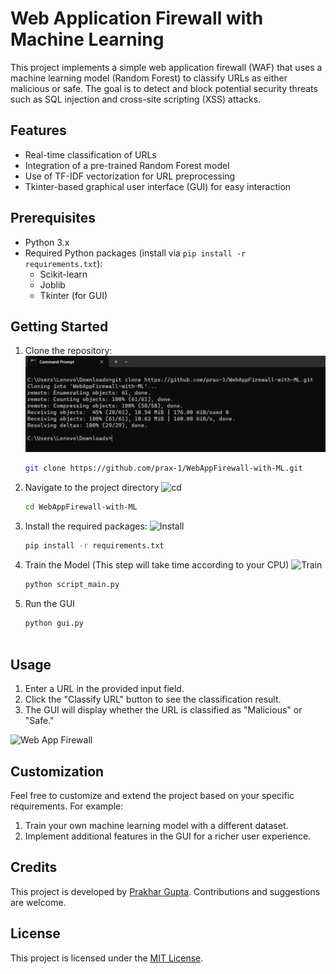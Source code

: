 # Web Application Firewall with Machine Learning

This project implements a simple web application firewall (WAF) that uses a machine learning model (Random Forest) to classify URLs as either malicious or safe. The goal is to detect and block potential security threats such as SQL injection and cross-site scripting (XSS) attacks.

## Features

- Real-time classification of URLs
- Integration of a pre-trained Random Forest model
- Use of TF-IDF vectorization for URL preprocessing
- Tkinter-based graphical user interface (GUI) for easy interaction

## Prerequisites

- Python 3.x
- Required Python packages (install via `pip install -r requirements.txt`):
  - Scikit-learn
  - Joblib
  - Tkinter (for GUI)

## Getting Started

1. Clone the repository:
   ![Cloning](data/clone.png)
   ```bash
   git clone https://github.com/prax-1/WebAppFirewall-with-ML.git
2. Navigate to the project directory
   ![cd](data/cd.png)
   ```bash
   cd WebAppFirewall-with-ML
4. Install the required packages:
   ![Install](data/requirements.png)
   ```bash
   pip install -r requirements.txt

6. Train the Model (This step will take time according to your CPU)
   ![Train](data/train.png)
   ```bash
   python script_main.py

8. Run the GUI
   ```bash
   python gui.py
  
## Usage
1. Enter a URL in the provided input field.
2. Click the "Classify URL" button to see the classification result.
3. The GUI will display whether the URL is classified as "Malicious" or "Safe."

![Web App Firewall](data/image.png)

## Customization
Feel free to customize and extend the project based on your specific requirements. For example:
1. Train your own machine learning model with a different dataset.
2. Implement additional features in the GUI for a richer user experience.

## Credits
This project is developed by [Prakhar Gupta](https://github.com/prax-1). Contributions and suggestions are welcome.

## License
This project is licensed under the [MIT License](https://github.com/prax-1/WebAppFirewall-with-ML/blob/main/LICENSE).
